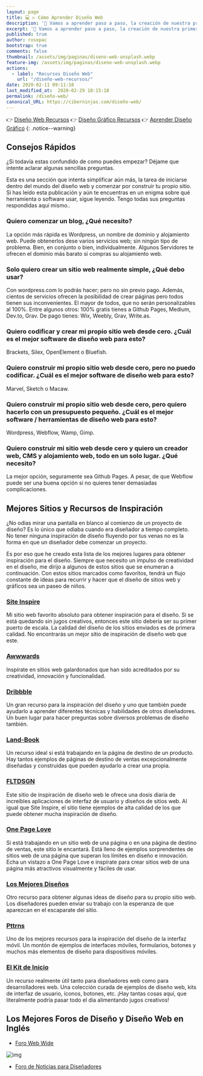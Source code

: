 ```yaml
---
layout: page
title: 💻 ▷ Cómo Aprender Diseño Web
description: '🔨 Vamos a aprender paso a paso, la creación de nuestra primera página web hasta lograr ser diseñadores web expertos'
excerpt: '🔨 Vamos a aprender paso a paso, la creación de nuestra primera página web hasta lograr ser diseñadores web expertos'
published: true
author: rosepac
bootstrap: true
comments: false
thumbnail: /assets/img/paginas/diseno-web-unsplash.webp
feature-img: /assets/img/paginas/diseno-web-unsplash.webp
actions:
  - label: "Recursos Diseño Web"
    url: "/diseño-web-recursos/"
date: 2020-02-11 09:11:18
last_modified_at:  2020-02-29 18:15:18
permalink: /diseño-web/
canonical_URL: https://ciberninjas.com/diseño-web/
---
```


👉 [Diseño Web Recursos](/diseño-web-recursos/)
👉 [Diseño Gráfico Recursos](/diseño-grafico-recursos/)
👉 [Aprender Diseño Gráfico](/diseño-grafico/)
{: .notice--warning}

## Consejos Rápidos

¿Si todavía estas confundido de como puedes empezar? Déjame que intente aclarar algunas sencillas preguntas.

Esta es una sección que intenta simplificar aún más, la tarea de iniciarse dentro del mundo del diseño web y comenzar por construir tu propio sitio. Si has leído esta publicación y aún te encuentras en un enigma sobre qué herramienta o software usar, sigue leyendo. Tengo todas sus preguntas respondidas aquí mismo..

### Quiero  comenzar un blog, ¿Qué necesito?

La opción más rápida es Wordpress, un nombre de dominio y alojamiento web. Puede obtenerlos dese varios servicios web; sin ningún tipo de problema. Bien, en conjunto o bien, individualmente. Algunos Servidores te ofrecen el dominio más barato si compras su alojamiento web.<!-- bluehost - hostgatar, otors afiliados?-->

### Solo quiero crear un sitio web realmente simple, ¿Qué debo usar?

Con wordpress.com lo podrás hacer; pero no sin previo pago. Además, cientos de servicios ofrecen la posibilidad de crear páginas pero todos tienen sus inconvenientes. El mayor de todos, que no serán personalizables al 100%. Entre algunos otros: 100% gratis tienes a Github Pages, Medium, Dev.to, Grav. De pago tienes: Wix, Weebly, Grav, Write.as.

### Quiero codificar y crear mi propio sitio web desde cero. ¿Cuál es el mejor software de diseño web para esto?

Brackets, Silex, OpenElement o Bluefish.

### Quiero construir mi propio sitio web desde cero, pero no puedo codificar. ¿Cuál es el mejor software de diseño web para esto?

Marvel, Sketch o Macaw.

### Quiero construir mi propio sitio web desde cero, pero quiero hacerlo con un presupuesto pequeño. ¿Cuál es el mejor software / herramientas de diseño web para esto?

Wordpress, Webflow, Wamp, Gimp.

### Quiero construir mi sitio web desde cero y quiero un creador web, CMS y alojamiento web, todo en un solo lugar. ¿Qué necesito?

La mejor opción, seguramente sea Github Pages. A pesar, de que Webflow puede ser una buena opción si no quieres tener demasiadas complicaciones.

## Mejores Sitios y Recursos de Inspiración

¿No odias mirar una pantalla en blanco al comienzo de un proyecto de diseño? Es lo único que odiaba cuando era diseñador a tiempo completo. No tener ninguna inspiración de diseño fluyendo por tus venas no es la forma en que un diseñador debe comenzar un proyecto.

Es por eso que he creado esta lista de los mejores lugares para obtener inspiración para el diseño. Siempre que necesito un impulso de creatividad en el diseño, me dirijo a algunos de estos sitios que se enumeran a continuación. Con estos sitios marcados como favoritos, tendrá un flujo constante de ideas para recurrir y hacer que el diseño de sitios web y gráficos sea un paseo de niños.

### [Site Inspire](https://www.siteinspire.com/)

Mi sitio web favorito absoluto para obtener inspiración para el diseño. Si se está quedando sin jugos creativos, entonces este sitio debería ser su primer puerto de escala. La calidad del diseño de los sitios enviados es de primera calidad. No encontrarás un mejor sitio de inspiración de diseño web que este.

### [Awwwards](http://www.awwwards.com/)

Inspírate en sitios web galardonados que han sido acreditados por su creatividad, innovación y funcionalidad.

### [Dribbble](https://dribbble.com/)

Un gran recurso para la inspiración del diseño y uno que también puede ayudarlo a aprender diferentes técnicas y habilidades de otros diseñadores. Un buen lugar para hacer preguntas sobre diversos problemas de diseño también.

### [Land-Book](https://land-book.com/)

Un recurso ideal si está trabajando en la página de destino de un producto. Hay tantos ejemplos de páginas de destino de ventas excepcionalmente diseñadas y construidas que pueden ayudarlo a crear una propia.

### [FLTDSGN](http://www.fltdsgn.com/)

Este sitio de inspiración de diseño web le ofrece una dosis diaria de increíbles aplicaciones de interfaz de usuario y diseños de sitios web. Al igual que Site Inspire, el sitio tiene ejemplos de alta calidad de los que puede obtener mucha inspiración de diseño.

### [One Page Love](https://onepagelove.com/)

Si está trabajando en un sitio web de una página o en una página de destino de ventas, este sitio le encantará. Está lleno de ejemplos sorprendentes de sitios web de una página que superan los límites en diseño e innovación. Echa un vistazo a One Page Love e inspírate para crear sitios web de una página más atractivos visualmente y fáciles de usar.

### [Los Mejores Diseños](https://www.thebestdesigns.com/)

Otro recurso para obtener algunas ideas de diseño para su propio sitio web. Los diseñadores pueden enviar su trabajo con la esperanza de que aparezcan en el escaparate del sitio.

### [Pttrns](https://pttrns.com/)

Uno de los mejores recursos para la inspiración del diseño de la interfaz móvil. Un montón de ejemplos de interfaces móviles, formularios, botones y muchos más elementos de diseño para dispositivos móviles.

### [El Kit de Inicio](http://www.thestarterkit.info/)

Un recurso realmente útil tanto para diseñadores web como para desarrolladores web. Una colección curada de ejemplos de diseño web, kits de interfaz de usuario, íconos, botones, etc. ¡Hay tantas cosas aquí, que literalmente podría pasar todo el día alimentando jugos creativos!


## Los Mejores  Foros de Diseño y Diseño Web en Inglés

* [Foro Web Wide](https://webwide.io/)

![img](https://i.ibb.co/T0SG9Mf/image.png 'Captura de pantalla del foro Webwide | Ciberninjas')

* [Foro de Noticias para Diseñadores](https://www.designernews.co/)
